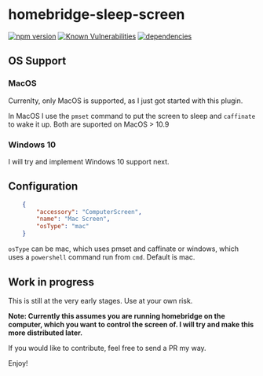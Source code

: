 # homebridge-sleep-screen

[![npm version](https://badge.fury.io/js/homebridge-standby-screen.svg)](https://badge.fury.io/js/homebridge-standby-screen)
[![Known Vulnerabilities](https://snyk.io/test/github/elad-lachmi/homebridge-sleep-screen/badge.svg?targetFile=package.json)](https://snyk.io/test/github/elad-lachmi/homebridge-sleep-screen?targetFile=package.json)
[![dependencies](https://david-dm.org/elad-lachmi/homebridge-sleep-screen.svg)]()

## OS Support

### MacOS

Currenlty, only MacOS is supported, as I just got started with this plugin.

In MacOS I use the `pmset` command to put the screen to sleep and `caffinate` to wake it up.
Both are suported on MacOS > 10.9

### Windows 10

I will try and implement Windows 10 support next.

## Configuration

```json
    {
        "accessory": "ComputerScreen",
        "name": "Mac Screen",
        "osType": "mac"
    }

```

`osType` can be mac, which uses pmset and caffinate or windows, which uses a `powershell` command run from `cmd`. Default is mac.

## Work in progress

This is still at the very early stages.
Use at your own risk.

**Note: Currently this assumes you are running homebridge on the computer, which you want to control the screen of. I will try and make this more distributed later.**

If you would like to contribute, feel free to send a PR my way.

Enjoy!
